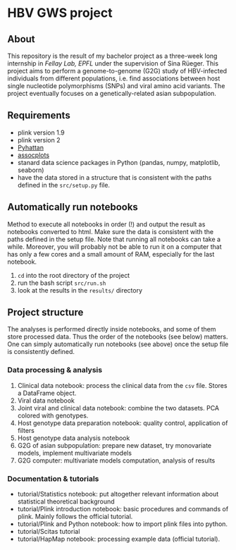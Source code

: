 # HBV GWS project

## About

This repository is the result of my bachelor project as a three-week long internship in *Fellay Lab, EPFL* under the supervision of Sina Rüeger. This project aims to perform a genome-to-genome  (G2G) study of HBV-infected individuals from different populations, i.e. find associations between host single nucleotide polymorphisms (SNPs) and viral amino acid variants. The project eventually focuses on a genetically-related asian subpopulation.

## Requirements

* plink version 1.9
* plink version 2
* [Pyhattan](https://github.com/Pudkip/Pyhattan)
* [assocplots](https://github.com/khramts/assocplots)
* stanard data science packages in Python (pandas, numpy, matplotlib, seaborn)
* have the data stored in a structure that is consistent with the paths defined in the `src/setup.py` file.

## Automatically run notebooks

Method to execute all notebooks in order (!) and output the result as notebooks converted to html. Make sure the data is consistent with the paths defined in the setup file. Note that running all notebooks can take a while. Moreover, you will probably not be able to run it on a computer that has only a few cores and a small amount of RAM, especially for the last notebook.

1. `cd` into the root directory of the project
1. run the bash script `src/run.sh`
1. look at the results in the `results/` directory

## Project structure

The analyses is performed directly inside notebooks, and some of them store processed data. Thus the order of the notebooks (see below) matters. One can simply automatically run notebooks (see above) once the setup file is consistently defined. 

### Data processing & analysis

1. Clinical data notebook: process the clinical data from the `csv` file. Stores a DataFrame object.
1. Viral data notebook
1. Joint viral and clinical data notebook: combine the two datasets. PCA colored with genotypes.
1. Host genotype data preparation notebook: quality control, application of filters
1. Host genotype data analysis notebook
1. G2G of asian subpopulation: prepare new dataset, try monovariate models, implement multivariate models
1. G2G computer: multivariate models computation, analysis of results

### Documentation & tutorials

* tutorial/Statistics notebook: put altogether relevant information about statistical theoretical background
* tutorial/Plink introduction notebook: basic procedures and commands of plink. Mainly follows the official tutorial.
* tutorial/Plink and Python notebook: how to import plink files into python.
* tutorial/Scitas tutorial
* tutorial/HapMap notebook: processing example data (official tutorial).
